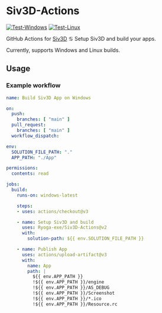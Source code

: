 # Siv3D-Actions

[![Test-Windows](https://github.com/Ryoga-exe/Siv3D-Actions/actions/workflows/test-windows.yml/badge.svg)](https://github.com/Ryoga-exe/Siv3D-Actions/actions/workflows/test-windows.yml)
[![Test-Linux](https://github.com/Ryoga-exe/Siv3D-Actions/actions/workflows/test-linux.yml/badge.svg)](https://github.com/Ryoga-exe/Siv3D-Actions/actions/workflows/test-linux.yml)

GitHub Actions for [Siv3D](https://siv3d.github.io/) ♋ Setup Siv3D and build your apps.

Currently, supports Windows and Linux builds.

## Usage

### Example workflow

```yml
name: Build Siv3D App on Windows

on:
  push:
    branches: [ "main" ]
  pull_request:
    branches: [ "main" ]
  workflow_dispatch:

env:
  SOLUTION_FILE_PATH: "."
  APP_PATH: "./App"

permissions:
  contents: read

jobs:
  build:
    runs-on: windows-latest

    steps:
    - uses: actions/checkout@v3

    - name: Setup Siv3D and build
      uses: Ryoga-exe/Siv3D-Actions@v2
      with:
        solution-path: ${{ env.SOLUTION_FILE_PATH }}

    - name: Publish App
      uses: actions/upload-artifact@v3
      with:
        name: App
        path: |
          ${{ env.APP_PATH }}
          !${{ env.APP_PATH }}/engine
          !${{ env.APP_PATH }}/AS_DEBUG
          !${{ env.APP_PATH }}/Screenshot
          !${{ env.APP_PATH }}/*.ico
          !${{ env.APP_PATH }}/Resource.rc
```
